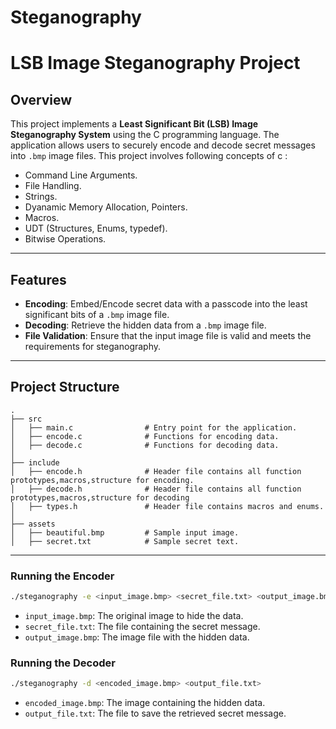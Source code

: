 # Steganography

# LSB Image Steganography Project

## Overview
This project implements a **Least Significant Bit (LSB) Image Steganography System** using the C programming language. The application allows users to securely encode and decode secret messages into `.bmp` image files.
This project involves following concepts of c :
-  Command Line Arguments.
-  File Handling.
-  Strings.
-  Dyanamic Memory Allocation, Pointers.
-  Macros.
-  UDT (Structures, Enums, typedef).
-  Bitwise Operations.

---

## Features
- **Encoding**: Embed/Encode secret data with a passcode into the least significant bits of a `.bmp` image file.
- **Decoding**: Retrieve the hidden data from a `.bmp` image file.
- **File Validation**: Ensure that the input image file is valid and meets the requirements for steganography.

---

## Project Structure
```
.
├── src
│   ├── main.c                # Entry point for the application.
│   ├── encode.c              # Functions for encoding data.
│   ├── decode.c              # Functions for decoding data.
│
├── include
│   ├── encode.h              # Header file contains all function prototypes,macros,structure for encoding.
│   ├── decode.h              # Header file contains all function prototypes,macros,structure for decoding
│   ├── types.h               # Header file contains macros and enums.
│
├── assets
│   ├── beautiful.bmp         # Sample input image.
│   ├── secret.txt            # Sample secret text.
```

---

### **Running the Encoder**
```bash
./steganography -e <input_image.bmp> <secret_file.txt> <output_image.bmp>
```
- `input_image.bmp`: The original image to hide the data.
- `secret_file.txt`: The file containing the secret message.
- `output_image.bmp`: The image file with the hidden data.

### **Running the Decoder**
```bash
./steganography -d <encoded_image.bmp> <output_file.txt>
```
- `encoded_image.bmp`: The image containing the hidden data.
- `output_file.txt`: The file to save the retrieved secret message.
